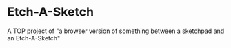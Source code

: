 # Etch-A-Sketch
A TOP project of "a browser version of something between a sketchpad and an Etch-A-Sketch"
